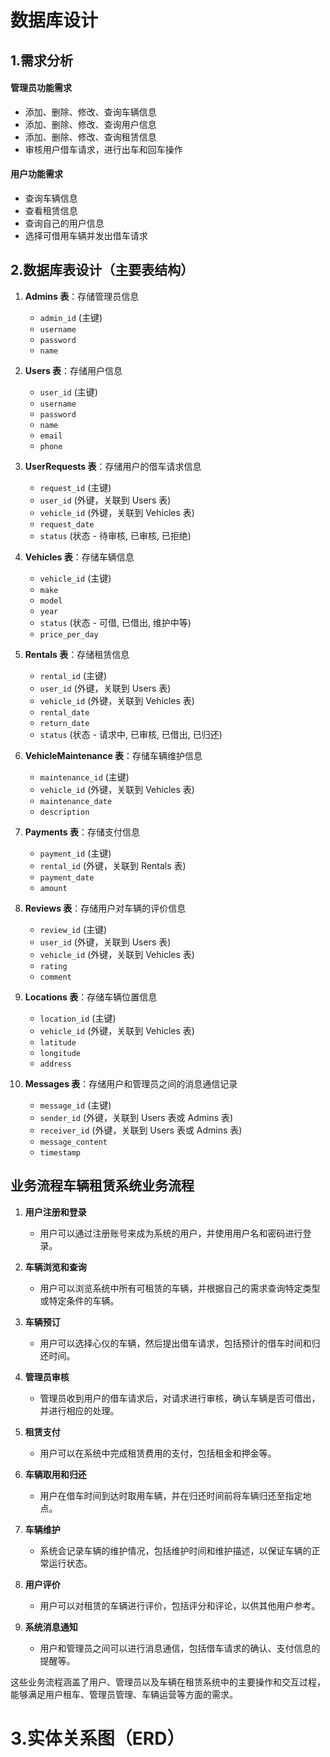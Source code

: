 # 数据库设计

## 1.需求分析

#### 管理员功能需求
- 添加、删除、修改、查询车辆信息
- 添加、删除、修改、查询用户信息
- 添加、删除、修改、查询租赁信息
- 审核用户借车请求，进行出车和回车操作

#### 用户功能需求
- 查询车辆信息
- 查看租赁信息
- 查询自己的用户信息
- 选择可借用车辆并发出借车请求

##  2.数据库表设计（主要表结构）

1. **Admins 表**：存储管理员信息
    - `admin_id` (主键)
    - `username`
    - `password`
    - `name`

2. **Users 表**：存储用户信息
    - `user_id` (主键)
    - `username`
    - `password`
    - `name`
    - `email`
    - `phone`

3. **UserRequests 表**：存储用户的借车请求信息
    - `request_id` (主键)
    - `user_id` (外键，关联到 Users 表)
    - `vehicle_id` (外键，关联到 Vehicles 表)
    - `request_date`
    - `status` (状态 - 待审核, 已审核, 已拒绝)

4. **Vehicles 表**：存储车辆信息
    - `vehicle_id` (主键)
    - `make`
    - `model`
    - `year`
    - `status` (状态 - 可借, 已借出, 维护中等)
    - `price_per_day`

5. **Rentals 表**：存储租赁信息
    - `rental_id` (主键)
    - `user_id` (外键，关联到 Users 表)
    - `vehicle_id` (外键，关联到 Vehicles 表)
    - `rental_date`
    - `return_date`
    - `status` (状态 - 请求中, 已审核, 已借出, 已归还)

6. **VehicleMaintenance 表**：存储车辆维护信息
    - `maintenance_id` (主键)
    - `vehicle_id` (外键，关联到 Vehicles 表)
    - `maintenance_date`
    - `description`

7. **Payments 表**：存储支付信息
    - `payment_id` (主键)
    - `rental_id` (外键，关联到 Rentals 表)
    - `payment_date`
    - `amount`

8. **Reviews 表**：存储用户对车辆的评价信息
    - `review_id` (主键)
    - `user_id` (外键，关联到 Users 表)
    - `vehicle_id` (外键，关联到 Vehicles 表)
    - `rating`
    - `comment`

9. **Locations 表**：存储车辆位置信息
    - `location_id` (主键)
    - `vehicle_id` (外键，关联到 Vehicles 表)
    - `latitude`
    - `longitude`
    - `address`

10. **Messages 表**：存储用户和管理员之间的消息通信记录
    - `message_id` (主键)
    - `sender_id` (外键，关联到 Users 表或 Admins 表)
    - `receiver_id` (外键，关联到 Users 表或 Admins 表)
    - `message_content`
    - `timestamp`

## 业务流程车辆租赁系统业务流程

1. **用户注册和登录**
   - 用户可以通过注册账号来成为系统的用户，并使用用户名和密码进行登录。

2. **车辆浏览和查询**
   - 用户可以浏览系统中所有可租赁的车辆，并根据自己的需求查询特定类型或特定条件的车辆。

3. **车辆预订**
   - 用户可以选择心仪的车辆，然后提出借车请求，包括预计的借车时间和归还时间。

4. **管理员审核**
   - 管理员收到用户的借车请求后，对请求进行审核，确认车辆是否可借出，并进行相应的处理。

5. **租赁支付**
   - 用户可以在系统中完成租赁费用的支付，包括租金和押金等。

6. **车辆取用和归还**
   - 用户在借车时间到达时取用车辆，并在归还时间前将车辆归还至指定地点。

7. **车辆维护**
   - 系统会记录车辆的维护情况，包括维护时间和维护描述，以保证车辆的正常运行状态。

8. **用户评价**
   - 用户可以对租赁的车辆进行评价，包括评分和评论，以供其他用户参考。

9. **系统消息通知**
   - 用户和管理员之间可以进行消息通信，包括借车请求的确认、支付信息的提醒等。

这些业务流程涵盖了用户、管理员以及车辆在租赁系统中的主要操作和交互过程，能够满足用户租车、管理员管理、车辆运营等方面的需求。

# 3.实体关系图（ERD）

